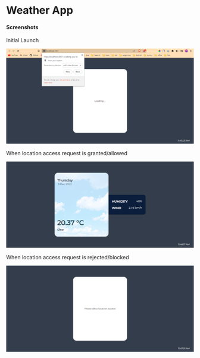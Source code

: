 # Weather App

#### Screenshots

Initial Launch

![1](https://raw.githubusercontent.com/rjlaasish/weather-app/master/src/assets/1.png)

When location access request is granted/allowed

![2](https://raw.githubusercontent.com/rjlaasish/weather-app/master/src/assets/2.png)


When location access request is rejected/blocked

![3](https://raw.githubusercontent.com/rjlaasish/weather-app/master/src/assets/3.png)

